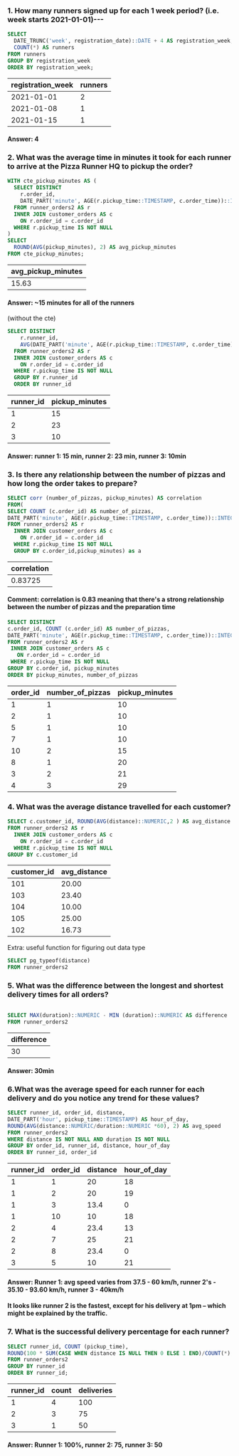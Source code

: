 

### 1. How many runners signed up for each 1 week period? (i.e. week starts 2021-01-01)---
````sql
SELECT
  DATE_TRUNC('week', registration_date)::DATE + 4 AS registration_week,
  COUNT(*) AS runners
FROM runners
GROUP BY registration_week
ORDER BY registration_week;
````

registration_week|runners|
-----------|---------------------------|
2021-01-01          |                          2|
2021-01-08          |                          1|
2021-01-15         |                          1|


#### Answer: 4

### 2. What was the average time in minutes it took for each runner to arrive at the Pizza Runner HQ to pickup the order?

````sql
WITH cte_pickup_minutes AS (
  SELECT DISTINCT
    r.order_id,
    DATE_PART('minute', AGE(r.pickup_time::TIMESTAMP, c.order_time))::INTEGER AS pickup_minutes
  FROM runner_orders2 AS r
  INNER JOIN customer_orders AS c
    ON r.order_id = c.order_id
  WHERE r.pickup_time IS NOT NULL
)
SELECT
  ROUND(AVG(pickup_minutes), 2) AS avg_pickup_minutes
FROM cte_pickup_minutes;
````

|avg_pickup_minutes|
|----------------|
|15.63|

 #### Answer: ~15 minutes for all of the runners

(without the cte)

````sql
SELECT DISTINCT
    r.runner_id,
    AVG(DATE_PART('minute', AGE(r.pickup_time::TIMESTAMP, c.order_time)))::INTEGER AS pickup_minutes
  FROM runner_orders2 AS r
  INNER JOIN customer_orders AS c
    ON r.order_id = c.order_id
  WHERE r.pickup_time IS NOT NULL
  GROUP BY r.runner_id
  ORDER BY runner_id
````

|runner_id|pickup_minutes|
-----------|---------------------------|
1         |                          15|
2         |                          23|
3        |                          10|


#### Answer: runner 1: 15 min, runner 2: 23 min, runner 3: 10min

### 3. Is there any relationship between the number of pizzas and how long the order takes to prepare?

````sql
SELECT corr (number_of_pizzas, pickup_minutes) AS correlation
FROM(
SELECT COUNT (c.order_id) AS number_of_pizzas,
DATE_PART('minute', AGE(r.pickup_time::TIMESTAMP, c.order_time))::INTEGER AS pickup_minutes
FROM runner_orders2 AS r
  INNER JOIN customer_orders AS c
    ON r.order_id = c.order_id
  WHERE r.pickup_time IS NOT NULL
  GROUP BY c.order_id,pickup_minutes) as a
````

|correlation|
|---------|
|0.83725|

#### Comment: correlation is 0.83 meaning that there's a strong relationship between the number of pizzas and the preparation time

 ````sql 
SELECT DISTINCT
c.order_id, COUNT (c.order_id) AS number_of_pizzas,
DATE_PART('minute', AGE(r.pickup_time::TIMESTAMP, c.order_time))::INTEGER AS pickup_minutes
FROM runner_orders2 AS r
  INNER JOIN customer_orders AS c
    ON r.order_id = c.order_id
  WHERE r.pickup_time IS NOT NULL
GROUP BY c.order_id, pickup_minutes
ORDER BY pickup_minutes, number_of_pizzas
````

|order_id|number_of_pizzas|pickup_minutes|
--------------|------------|----------|
|             1|1       |         10|
|             2|1       |         10|
|             5|1       |         10|
|             7|1       |         10|
|             10|2       |         15|
|             8|1       |         20|
|             3|2      |         21|
|             4|3       |         29|


### 4. What was the average distance travelled for each customer?

````sql
SELECT c.customer_id, ROUND(AVG(distance)::NUMERIC,2 ) AS avg_distance
FROM runner_orders2 AS r
  INNER JOIN customer_orders AS c
    ON r.order_id = c.order_id
  WHERE r.pickup_time IS NOT NULL
GROUP BY c.customer_id
````
|customer_id|avg_distance|
|---------|------------|
|101|20.00|
|103|23.40|
|104|10.00|
|105|25.00|
|102|16.73|

Extra:
useful function for figuring out data type

````sql
SELECT pg_typeof(distance)
FROM runner_orders2
````

### 5. What was the difference between the longest and shortest delivery times for all orders?

````sql

SELECT MAX(duration)::NUMERIC - MIN (duration)::NUMERIC AS difference
FROM runner_orders2
````

|difference|
|-------|
|30|

#### Answer: 30min


### 6.What was the average speed for each runner for each delivery and do you notice any trend for these values?

````sql
SELECT runner_id, order_id, distance, 
DATE_PART('hour', pickup_time::TIMESTAMP) AS hour_of_day,
ROUND(AVG(distance::NUMERIC/duration::NUMERIC *60), 2) AS avg_speed
FROM runner_orders2
WHERE distance IS NOT NULL AND duration IS NOT NULL
GROUP BY order_id, runner_id, distance, hour_of_day
ORDER BY runner_id, order_id
````
|runner_id|order_id|distance|hour_of_day|
--------------|------------|----------|------|
|             1|1       |         20|18|
|             1|2       |         20|19|
|             1|3       |         13.4|0|
|             1|10       |         10|18|
|             2|4      |         23.4|13|
|             2|7       |         25|21|
|             2|8      |         23.4|0|
|             3|5       |         10|21|

#### Answer: Runner 1: avg speed varies from 37.5 - 60 km/h, runner 2's - 35.10 - 93.60 km/h, runner 3 - 40km/h
#### It looks like runner 2 is the fastest, except for his delivery at 1pm – which might be explained by the traffic. 

### 7. What is the successful delivery percentage for each runner?

````sql
SELECT runner_id, COUNT (pickup_time), 
ROUND(100 * SUM(CASE WHEN distance IS NULL THEN 0 ELSE 1 END)/COUNT(*), 0) AS deliveries
FROM runner_orders2
GROUP BY runner_id
ORDER BY runner_id;
````

|runner_id|count|deliveries|
--------------|------------|----------|
|             1|4       |         100|
|             2|3       |         75|
|             3|1       |         50|

#### Answer: Runner 1: 100%, runner 2: 75, runner 3: 50
